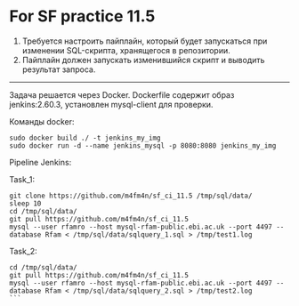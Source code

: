 # For SF practice 11.5

1. Требуется настроить пайплайн, который будет запускаться при изменении SQL-скрипта, хранящегося в репозитории.
2. Пайплайн должен запускать изменившийся скрипт и выводить результат запроса.

---

Задача решается через Docker. Dockerfile содержит образ jenkins:2.60.3, установлен mysql-client для проверки.

Команды docker:
```
sudo docker build ./ -t jenkins_my_img
sudo docker run -d --name jenkins_mysql -p 8080:8080 jenkins_my_img
```

Pipeline Jenkins:

Task_1:
```
git clone https://github.com/m4fm4n/sf_ci_11.5 /tmp/sql/data/
sleep 10
cd /tmp/sql/data/
git pull https://github.com/m4fm4n/sf_ci_11.5
mysql --user rfamro --host mysql-rfam-public.ebi.ac.uk --port 4497 --database Rfam < /tmp/sql/data/sqlquery_1.sql > /tmp/test1.log
```
Task_2:
````
cd /tmp/sql/data/
git pull https://github.com/m4fm4n/sf_ci_11.5 
mysql --user rfamro --host mysql-rfam-public.ebi.ac.uk --port 4497 --database Rfam < /tmp/sql/data/sqlquery_2.sql > /tmp/test2.log
```

